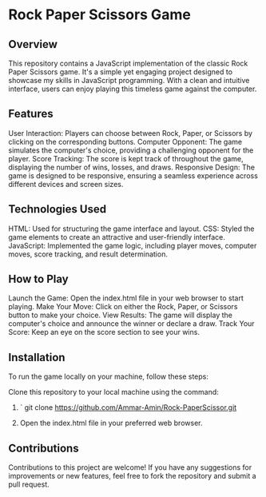 # Rock Paper Scissors Game

## Overview
This repository contains a JavaScript implementation of the classic Rock Paper Scissors game. It's a simple yet engaging project designed to showcase my skills in JavaScript programming. With a clean and intuitive interface, users can enjoy playing this timeless game against the computer.

## Features
User Interaction: Players can choose between Rock, Paper, or Scissors by clicking on the corresponding buttons.
Computer Opponent: The game simulates the computer's choice, providing a challenging opponent for the player.
Score Tracking: The score is kept track of throughout the game, displaying the number of wins, losses, and draws.
Responsive Design: The game is designed to be responsive, ensuring a seamless experience across different devices and screen sizes.

## Technologies Used
HTML: Used for structuring the game interface and layout.
CSS: Styled the game elements to create an attractive and user-friendly interface.
JavaScript: Implemented the game logic, including player moves, computer moves, score tracking, and result determination.

## How to Play
Launch the Game: Open the index.html file in your web browser to start playing.
Make Your Move: Click on either the Rock, Paper, or Scissors button to make your choice.
View Results: The game will display the computer's choice and announce the winner or declare a draw.
Track Your Score: Keep an eye on the score section to see your wins.

## Installation
To run the game locally on your machine, follow these steps:

Clone this repository to your local machine using the command:
1. ` git clone https://github.com/Ammar-Amin/Rock-PaperScissor.git

2. Open the index.html file in your preferred web browser.

## Contributions
Contributions to this project are welcome! If you have any suggestions for improvements or new features, feel free to fork the repository and submit a pull request.

